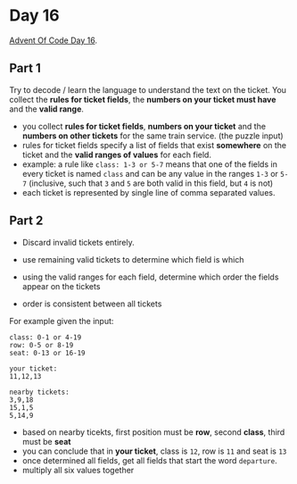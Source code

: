# Day 16

[Advent Of Code Day 16](https://adventofcode.com/2020/day/16).

## Part 1

Try to decode / learn the language to understand the text on the ticket.
You collect the **rules for ticket fields**, the **numbers on your ticket must have** and the **valid range**.

* you collect **rules for ticket fields**, **numbers on your ticket** and the **numbers on other tickets** for the same train service. (the puzzle input)
* rules for ticket fields specify a list of fields that exist **somewhere** on the ticket and the **valid ranges of values** for each field.
* example: a rule like `class: 1-3 or 5-7` means that one of the fields in every ticket is named `class` and can be any value in the ranges `1-3` or `5-7` (inclusive, such that `3` and `5` are both valid in this field, but `4` is not)
* each ticket is represented by single line of comma separated values.

## Part 2

* Discard invalid tickets entirely.
* use remaining valid tickets to determine which field is which

* using the valid ranges for each field, determine which order the fields appear on the tickets
* order is consistent between all tickets

For example given the input:

```
class: 0-1 or 4-19
row: 0-5 or 8-19
seat: 0-13 or 16-19

your ticket:
11,12,13

nearby tickets:
3,9,18
15,1,5
5,14,9
```

* based on nearby ticekts, first position must be **row**, second **class**, third must be **seat**
* you can conclude that in **your ticket**, class is `12`, row is `11` and seat is `13`
* once determined all fields, get all fields that start the word `departure`.
* multiply all six values together
